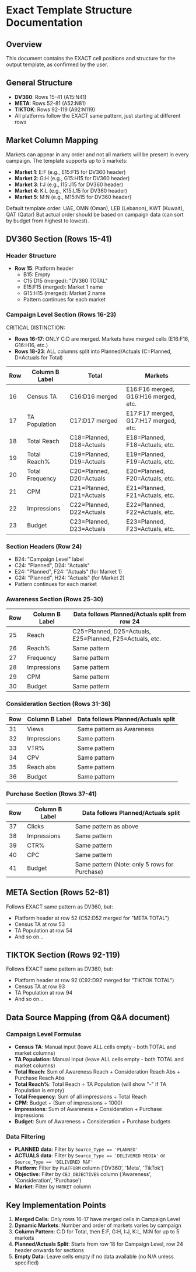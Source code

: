 # Exact Template Structure Documentation

## Overview
This document contains the EXACT cell positions and structure for the output template, as confirmed by the user.

## General Structure
- **DV360**: Rows 15-41 (A15:N41)
- **META**: Rows 52-81 (A52:N81)  
- **TIKTOK**: Rows 92-119 (A92:N119)
- All platforms follow the EXACT same pattern, just starting at different rows

## Market Column Mapping
Markets can appear in any order and not all markets will be present in every campaign. The template supports up to 5 markets:
- **Market 1**: E:F (e.g., E15:F15 for DV360 header)
- **Market 2**: G:H (e.g., G15:H15 for DV360 header)
- **Market 3**: I:J (e.g., I15:J15 for DV360 header)
- **Market 4**: K:L (e.g., K15:L15 for DV360 header)
- **Market 5**: M:N (e.g., M15:N15 for DV360 header)

Default template order: UAE, OMN (Oman), LEB (Lebanon), KWT (Kuwait), QAT (Qatar)
But actual order should be based on campaign data (can sort by budget from highest to lowest).

## DV360 Section (Rows 15-41)

### Header Structure
- **Row 15**: Platform header
  - B15: Empty
  - C15:D15 (merged): "DV360 TOTAL"
  - E15:F15 (merged): Market 1 name
  - G15:H15 (merged): Market 2 name
  - Pattern continues for each market

### Campaign Level Section (Rows 16-23)
CRITICAL DISTINCTION:
- **Rows 16-17**: ONLY C:D are merged. Markets have merged cells (E16:F16, G16:H16, etc.)
- **Rows 18-23**: ALL columns split into Planned/Actuals (C=Planned, D=Actuals for Total)

| Row | Column B Label | Total | Markets |
|-----|---------------|-------|---------|
| 16  | Census TA     | C16:D16 merged | E16:F16 merged, G16:H16 merged, etc. |
| 17  | TA Population | C17:D17 merged | E17:F17 merged, G17:H17 merged, etc. |
| 18  | Total Reach   | C18=Planned, D18=Actuals | E18=Planned, F18=Actuals, etc. |
| 19  | Total Reach%  | C19=Planned, D19=Actuals | E19=Planned, F19=Actuals, etc. |
| 20  | Total Frequency| C20=Planned, D20=Actuals | E20=Planned, F20=Actuals, etc. |
| 21  | CPM           | C21=Planned, D21=Actuals | E21=Planned, F21=Actuals, etc. |
| 22  | Impressions   | C22=Planned, D22=Actuals | E22=Planned, F22=Actuals, etc. |
| 23  | Budget        | C23=Planned, D23=Actuals | E23=Planned, F23=Actuals, etc. |

### Section Headers (Row 24)
- B24: "Campaign Level" label
- C24: "Planned", D24: "Actuals" 
- E24: "Planned", F24: "Actuals" (for Market 1)
- G24: "Planned", H24: "Actuals" (for Market 2)
- Pattern continues for each market

### Awareness Section (Rows 25-30)
| Row | Column B Label | Data follows Planned/Actuals split from row 24 |
|-----|---------------|------------------------------------------------|
| 25  | Reach         | C25=Planned, D25=Actuals, E25=Planned, F25=Actuals, etc. |
| 26  | Reach%        | Same pattern |
| 27  | Frequency     | Same pattern |
| 28  | Impressions   | Same pattern |
| 29  | CPM           | Same pattern |
| 30  | Budget        | Same pattern |

### Consideration Section (Rows 31-36)
| Row | Column B Label | Data follows Planned/Actuals split |
|-----|---------------|-----------------------------------|
| 31  | Views         | Same pattern as Awareness |
| 32  | Impressions   | Same pattern |
| 33  | VTR%          | Same pattern |
| 34  | CPV           | Same pattern |
| 35  | Reach abs     | Same pattern |
| 36  | Budget        | Same pattern |

### Purchase Section (Rows 37-41)
| Row | Column B Label | Data follows Planned/Actuals split |
|-----|---------------|-----------------------------------|
| 37  | Clicks        | Same pattern as above |
| 38  | Impressions   | Same pattern |
| 39  | CTR%          | Same pattern |
| 40  | CPC           | Same pattern |
| 41  | Budget        | Same pattern (Note: only 5 rows for Purchase) |

## META Section (Rows 52-81)
Follows EXACT same pattern as DV360, but:
- Platform header at row 52 (C52:D52 merged for "META TOTAL")
- Census TA at row 53
- TA Population at row 54
- And so on...

## TIKTOK Section (Rows 92-119)
Follows EXACT same pattern as DV360, but:
- Platform header at row 92 (C92:D92 merged for "TIKTOK TOTAL")
- Census TA at row 93
- TA Population at row 94
- And so on...

## Data Source Mapping (from Q&A document)

### Campaign Level Formulas
- **Census TA**: Manual input (leave ALL cells empty - both TOTAL and market columns)
- **TA Population**: Manual input (leave ALL cells empty - both TOTAL and market columns)
- **Total Reach**: Sum of Awareness Reach + Consideration Reach Abs + Purchase Reach Abs
- **Total Reach%**: Total Reach ÷ TA Population (will show "-" if TA Population is empty)
- **Total Frequency**: Sum of all impressions ÷ Total Reach
- **CPM**: Budget ÷ (Sum of impressions ÷ 1000)
- **Impressions**: Sum of Awareness + Consideration + Purchase impressions
- **Budget**: Sum of Awareness + Consideration + Purchase budgets

### Data Filtering
- **PLANNED data**: Filter by `Source_Type == 'PLANNED'`
- **ACTUALS data**: Filter by `Source_Type == 'DELIVERED MEDIA'` or `Source_Type == 'DELIVERED R&F'`
- **Platform**: Filter by `PLATFORM` column ('DV360', 'Meta', 'TikTok')
- **Objective**: Filter by `CEJ_OBJECTIVES` column ('Awareness', 'Consideration', 'Purchase')
- **Market**: Filter by `MARKET` column

## Key Implementation Points
1. **Merged Cells**: Only rows 16-17 have merged cells in Campaign Level
2. **Dynamic Markets**: Number and order of markets varies by campaign
3. **Column Pattern**: C:D for Total, then E:F, G:H, I:J, K:L, M:N for up to 5 markets
4. **Planned/Actuals Split**: Starts from row 18 for Campaign Level, row 24 header onwards for sections
5. **Empty Data**: Leave cells empty if no data available (no N/A unless specified)
